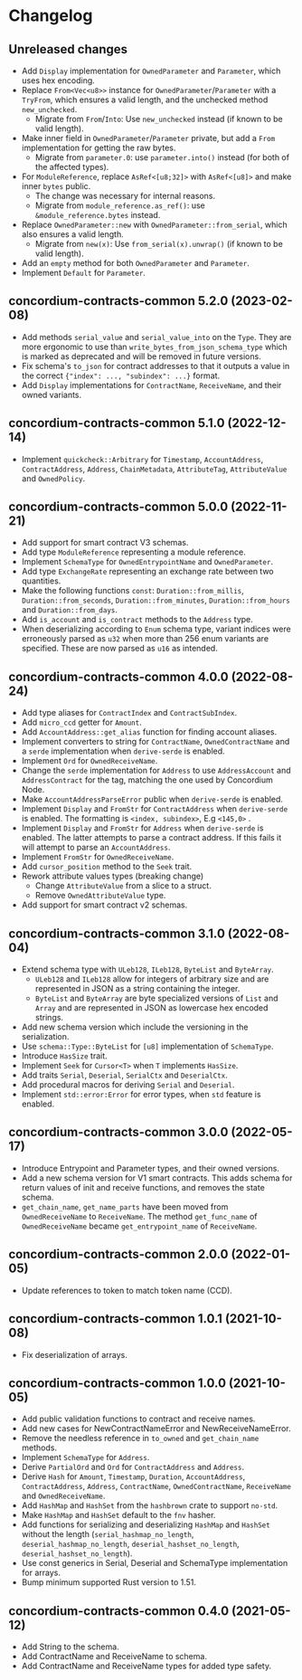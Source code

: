 # Changelog

## Unreleased changes
- Add `Display` implementation for `OwnedParameter` and `Parameter`, which uses
  hex encoding.
- Replace `From<Vec<u8>>` instance for `OwnedParameter`/`Parameter` with a `TryFrom`,
  which ensures a valid length, and the unchecked method `new_unchecked`.
  - Migrate from `From`/`Into`: Use `new_unchecked` instead (if known to be
    valid length).
- Make inner field in `OwnedParameter`/`Parameter` private, but add a `From`
  implementation for getting the raw bytes.
  - Migrate from `parameter.0`: use `parameter.into()` instead (for both of the affected
    types).
- For `ModuleReference`, replace `AsRef<[u8;32]>` with `AsRef<[u8]>` and make
  inner `bytes` public.
  - The change was necessary for internal reasons.
  - Migrate from `module_reference.as_ref()`: use `&module_reference.bytes` instead.
- Replace `OwnedParameter::new` with `OwnedParameter::from_serial`, which also
  ensures a valid length.
  - Migrate from `new(x)`: Use `from_serial(x).unwrap()` (if known to be valid length).
- Add an `empty` method for both `OwnedParameter` and `Parameter`.
- Implement `Default` for `Parameter`.

## concordium-contracts-common 5.2.0 (2023-02-08)

- Add methods `serial_value` and `serial_value_into` on the `Type`.
  They are more ergonomic to use than `write_bytes_from_json_schema_type` which
  is marked as deprecated and will be removed in future versions.
- Fix schema's `to_json` for contract addresses to that it outputs a value in
  the correct `{"index": ..., "subindex": ...}` format.
- Add `Display` implementations for `ContractName`, `ReceiveName`, and their
  owned variants.

## concordium-contracts-common 5.1.0 (2022-12-14)

- Implement `quickcheck::Arbitrary` for `Timestamp`, `AccountAddress`, `ContractAddress`, `Address`,  `ChainMetadata`, `AttributeTag`, `AttributeValue` and `OwnedPolicy`.

## concordium-contracts-common 5.0.0 (2022-11-21)

- Add support for smart contract V3 schemas.
- Add type `ModuleReference` representing a module reference.
- Implement `SchemaType` for `OwnedEntrypointName` and `OwnedParameter`.
- Add type `ExchangeRate` representing an exchange rate between two quantities.
- Make the following functions `const`: `Duration::from_millis`, `Duration::from_seconds`, `Duration::from_minutes`, `Duration::from_hours` and `Duration::from_days`.
- Add `is_account` and `is_contract` methods to the `Address` type.
- When deserializing according to `Enum` schema type, variant indices were
  erroneously parsed as `u32` when more than 256 enum variants are specified.
  These are now parsed as `u16` as intended.

## concordium-contracts-common 4.0.0 (2022-08-24)

- Add type aliases for `ContractIndex` and `ContractSubIndex`.
- Add `micro_ccd` getter for `Amount`.
- Add `AccountAddress::get_alias` function for finding account aliases.
- Implement converters to string for `ContractName`, `OwnedContractName` and a `serde` implementation when `derive-serde` is enabled.
- Implement `Ord` for `OwnedReceiveName`.
- Change the `serde` implementation for `Address` to use `AddressAccount` and `AddressContract` for the tag, matching the one used by Concordium Node.
- Make `AccountAddressParseError` public when `derive-serde` is enabled.
- Implement `Display` and `FromStr` for `ContractAddress` when `derive-serde` is enabled. The formatting is `<index, subindex>`, E.g `<145,0>` .
- Implement `Display` and `FromStr` for `Address` when `derive-serde` is enabled. The latter attempts to parse a contract address. If this fails it will attempt to parse an `AccountAddress`.
- Implement `FromStr` for `OwnedReceiveName`.
- Add `cursor_position` method to the `Seek` trait.
- Rework attribute values types (breaking change)
  - Change `AttributeValue` from a slice to a struct.
  - Remove `OwnedAttributeValue` type.
- Add support for smart contract v2 schemas.

## concordium-contracts-common 3.1.0 (2022-08-04)

- Extend schema type with `ULeb128`, `ILeb128`, `ByteList` and `ByteArray`.
  - `ULeb128` and `ILeb128` allow for integers of arbitrary size and are represented in JSON as a string containing the integer.
  - `ByteList` and `ByteArray` are byte specialized versions of `List` and `Array` and are represented in JSON as lowercase hex encoded strings.
- Add new schema version which include the versioning in the serialization.
- Use `schema::Type::ByteList` for `[u8]` implementation of `SchemaType`.
- Introduce `HasSize` trait.
- Implement `Seek` for `Cursor<T>` when `T` implements `HasSize`.
- Add traits `Serial`, `Deserial`, `SerialCtx` and `DeserialCtx`.
- Add procedural macros for deriving `Serial` and `Deserial`.
- Implement `std::error:Error` for error types, when `std` feature is enabled.

## concordium-contracts-common 3.0.0 (2022-05-17)

- Introduce Entrypoint and Parameter types, and their owned versions.
- Add a new schema version for V1 smart contracts.
  This adds schema for return values of init and receive functions, and removes the state schema.
- `get_chain_name`, `get_name_parts` have been moved from `OwnedReceiveName` to
  `ReceiveName`. The method `get_func_name` of `OwnedReceiveName` became
  `get_entrypoint_name` of `ReceiveName`.

## concordium-contracts-common 2.0.0 (2022-01-05)

- Update references to token to match token name (CCD).

## concordium-contracts-common 1.0.1 (2021-10-08)
- Fix deserialization of arrays.

## concordium-contracts-common 1.0.0 (2021-10-05)
- Add public validation functions to contract and receive names.
- Add new cases for NewContractNameError and NewReceiveNameError.
- Remove the needless reference in `to_owned` and `get_chain_name` methods.
- Implement `SchemaType` for `Address`.
- Derive `PartialOrd` and `Ord` for `ContractAddress` and `Address`.
- Derive `Hash` for `Amount`, `Timestamp`, `Duration`, `AccountAddress`, `ContractAddress`, `Address`, `ContractName`, `OwnedContractName`, `ReceiveName` and `OwnedReceiveName`.
- Add `HashMap` and `HashSet` from the `hashbrown` crate to support `no-std`.
- Make `HashMap` and `HashSet` default to the `fnv` hasher.
- Add functions for serializing and deserializing `HashMap` and `HashSet` without the length (`serial_hashmap_no_length`, `deserial_hashmap_no_length`, `deserial_hashset_no_length`, `deserial_hashset_no_length`).
- Use const generics in Serial, Deserial and SchemaType implementation for arrays.
- Bump minimum supported Rust version to 1.51.

## concordium-contracts-common 0.4.0 (2021-05-12)

- Add String to the schema.
- Add ContractName and ReceiveName to schema.
- Add ContractName and ReceiveName types for added type safety.
